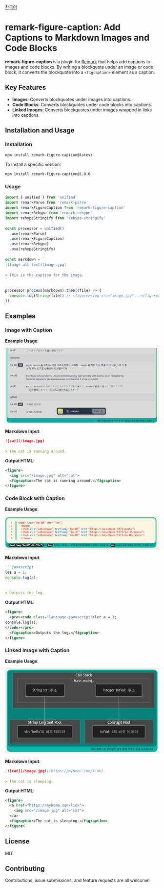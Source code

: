 [한국어](/README.ko-KR.md)

# remark-figure-caption: Add Captions to Markdown Images and Code Blocks

**remark-figure-caption** is a plugin for [Remark](https://github.com/remarkjs/remark) that helps add captions to images and code blocks. By writing a blockquote under an image or code block, it converts the blockquote into a `<figcaption>` element as a caption.

## Key Features
- **Images**: Converts blockquotes under images into captions.
- **Code Blocks**: Converts blockquotes under code blocks into captions.
- **Linked Images**: Converts blockquotes under images wrapped in links into captions.

## Installation and Usage

### Installation
```bash
npm install remark-figure-caption@latest
```

To install a specific version:
```bash
npm install remark-figure-caption@1.0.6
```

### Usage
```javascript
import { unified } from 'unified'
import remarkParse from 'remark-parse'
import remarkFigureCaption from 'remark-figure-caption'
import remarkRehype from 'remark-rehype'
import rehypeStringify from 'rehype-stringify'

const processor = unified()
  .use(remarkParse)
  .use(remarkFigureCaption)
  .use(remarkRehype)
  .use(rehypeStringify)

const markdown = `
![Image alt text](image.jpg)

> This is the caption for the image.
`

processor.process(markdown).then((file) => {
  console.log(String(file)) // <figure><img src="image.jpg"...</figure>
})
```

## Examples

### Image with Caption

**Example Usage**:

![Image and Caption](/resource/image.png)

**Markdown Input**:
```markdown
![cat](/image.jpg)

> The cat is running around.
```

**Output HTML**:
```html
<figure>
  <img src="/image.jpg" alt="cat">
  <figcaption>The cat is running around.</figcaption>
</figure>
```

### Code Block with Caption

**Example Usage**:

![Code and Caption](/resource/code.png)

**Markdown Input**:
````markdown
```javascript
let a = 1;
console.log(a);
```

> Outputs the log.
````

**Output HTML**:
```html
<figure>
  <pre><code class="language-javascript">let a = 1;
console.log(a);
</code></pre>
  <figcaption>Outputs the log.</figcaption>
</figure>
```

### Linked Image with Caption

**Example Usage**:

![Link with Image and Caption](/resource/link.png)

**Markdown Input**:
```markdown
[![cat](/image.jpg)](https://myHome.com/link)

> The cat is sleeping.
```

**Output HTML**:
```html
<figure>
  <a href="https://myHome.com/link">
    <img src="/image.jpg" alt="cat">
  </a>
  <figcaption>The cat is sleeping.</figcaption>
</figure>
```

## License
MIT

## Contributing
Contributions, issue submissions, and feature requests are all welcome!